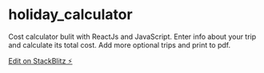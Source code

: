 # holiday_calculator
Cost calculator bulit with ReactJs and JavaScript. 
Enter info about your trip and calculate its total cost. Add more optional trips and print to pdf.

[Edit on StackBlitz ⚡️](https://stackblitz.com/edit/react-holidaycalculator-penmcz)
